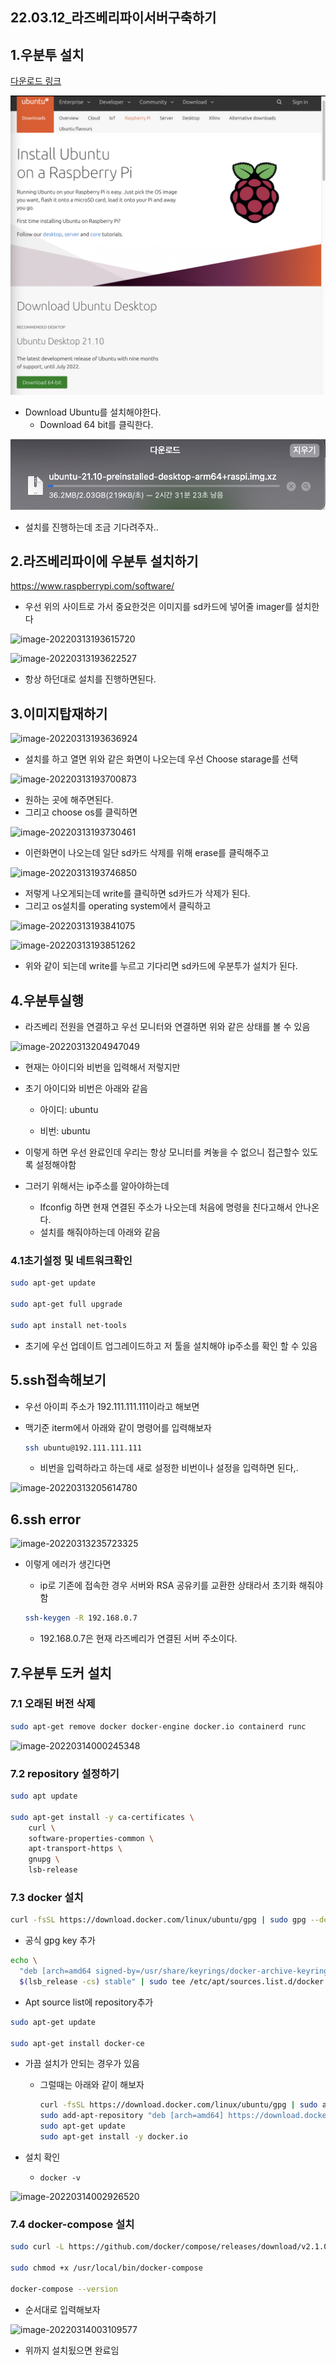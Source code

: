 ## 22.03.12_라즈베리파이서버구축하기

## 1.우분투 설치

[다운로드 링크](https://ubuntu.com/download/raspberry-pi)

![image-20220312201743300](22.03.12_라즈베리파이서버구축하기.assets/image-20220312201743300.png)

- Download Ubuntu를 설치해야한다.
  - Download 64 bit를 클릭한다.

![image-20220312202049654](22.03.12_라즈베리파이서버구축하기.assets/image-20220312202049654.png)

- 설치를 진행하는데 조금 기다려주자..

## 2.라즈베리파이에 우분투 설치하기

https://www.raspberrypi.com/software/

- 우선 위의 사이트로 가서 중요한것은 이미지를 sd카드에 넣어줄 imager를 설치한다

![image-20220313193615720](22.03.12_라즈베리파이서버구축하기.assets/image-20220313193615720.png)

![image-20220313193622527](22.03.12_라즈베리파이서버구축하기.assets/image-20220313193622527.png)

- 항상 하던대로 설치를 진행하면된다.

## 3.이미지탑재하기

![image-20220313193636924](22.03.12_라즈베리파이서버구축하기.assets/image-20220313193636924.png)

- 설치를 하고 열면 위와 같은 화면이 나오는데 우선 Choose starage를 선택

![image-20220313193700873](22.03.12_라즈베리파이서버구축하기.assets/image-20220313193700873.png)

- 원하는 곳에 해주면된다.
- 그리고 choose os를 클릭하면

![image-20220313193730461](22.03.12_라즈베리파이서버구축하기.assets/image-20220313193730461.png)

- 이런화면이 나오는데 일단 sd카드 삭제를 위해 erase를 클릭해주고

![image-20220313193746850](22.03.12_라즈베리파이서버구축하기.assets/image-20220313193746850.png)

- 저렇게 나오게되는데 write를 클릭하면 sd카드가 삭제가 된다.
- 그리고 os설치를 operating system에서 클릭하고 

![image-20220313193841075](22.03.12_라즈베리파이서버구축하기.assets/image-20220313193841075.png)

![image-20220313193851262](22.03.12_라즈베리파이서버구축하기.assets/image-20220313193851262.png)

- 위와 같이 되는데 write를 누르고 기다리면 sd카드에 우분투가 설치가 된다.

## 4.우분투실행

- 라즈베리 전원을 연결하고 우선 모니터와 연결하면 위와 같은 상태를 볼 수 있음

![image-20220313204947049](22.03.12_라즈베리파이서버구축하기.assets/image-20220313204947049.png)

- 현재는 아이디와 비번을 입력해서 저렇지만

- 초기 아이디와 비번은 아래와 같음

  - 아이디: ubuntu

  - 비번: ubuntu

- 이렇게 하면 우선 완료인데 우리는 항상 모니터를 켜놓을 수 없으니 접근할수 있도록 설정해야함

- 그러기 위해서는 ip주소를 알아야하는데

  - Ifconfig 하면 현재 연결된 주소가 나오는데 처음에 명령을 친다고해서 안나온다.
  - 설치를 해줘야하는데 아래와 같음

### 4.1초기설정 및 네트워크확인

```sh
sudo apt-get update

sudo apt-get full upgrade

sudo apt install net-tools
```

- 초기에 우선 업데이트 업그레이드하고 저 툴을 설치해야 ip주소를 확인 할 수 있음

## 5.ssh접속해보기

- 우선 아이피 주소가 192.111.111.111이라고 해보면

- 맥기준 iterm에서 아래와 같이 명령어를 입력해보자

  ```sh
  ssh ubuntu@192.111.111.111
  ```

  - 비번을 입력하라고 하는데 새로 설정한 비번이나 설정을 입력하면 된다,.



![image-20220313205614780](22.03.12_라즈베리파이서버구축하기.assets/image-20220313205614780.png)

## 6.ssh error

![image-20220313235723325](22.03.12_라즈베리파이서버구축하기.assets/image-20220313235723325.png)

- 이렇게 에러가 생긴다면 

  - ip로 기존에 접속한 경우 서버와 RSA 공유키를 교환한 상태라서 초기화 해줘야함

  ```sh
  ssh-keygen -R 192.168.0.7
  ```

  - 192.168.0.7은 현재 라즈베리가 연결된 서버 주소이다.

## 7.우분투 도커 설치

### 7.1 오래된 버전 삭제

```sh
sudo apt-get remove docker docker-engine docker.io containerd runc
```

![image-20220314000245348](22.03.12_라즈베리파이서버구축하기.assets/image-20220314000245348.png)

### 7.2 repository 설정하기

```sh
sudo apt update

sudo apt-get install -y ca-certificates \ 
    curl \
    software-properties-common \
    apt-transport-https \
    gnupg \
    lsb-release
```

### 7.3 docker 설치

```sh
curl -fsSL https://download.docker.com/linux/ubuntu/gpg | sudo gpg --dearmor -o /usr/share/keyrings/docker-archive-keyring.gpg
```

- 공식 gpg key 추가

```sh
echo \
  "deb [arch=amd64 signed-by=/usr/share/keyrings/docker-archive-keyring.gpg] https://download.docker.com/linux/ubuntu \
  $(lsb_release -cs) stable" | sudo tee /etc/apt/sources.list.d/docker.list > /dev/null
```

- Apt source list에 repository추가

```sh
sudo apt-get update

sudo apt-get install docker-ce
```

- 가끔 설치가 안되는 경우가 있음

  - 그럴때는 아래와 같이 해보자

    ```sh
    curl -fsSL https://download.docker.com/linux/ubuntu/gpg | sudo apt-key add -
    sudo add-apt-repository "deb [arch=amd64] https://download.docker.com/linux/ubuntu $(lsb_release -cs) stable"
    sudo apt-get update
    sudo apt-get install -y docker.io
    ```

- 설치 확인

  - `docker -v`

![image-20220314002926520](22.03.12_라즈베리파이서버구축하기.assets/image-20220314002926520.png)

### 7.4 docker-compose 설치

```sh
sudo curl -L https://github.com/docker/compose/releases/download/v2.1.0/docker-compose-`uname -s`-`uname -m` -o /usr/local/bin/docker-compose

sudo chmod +x /usr/local/bin/docker-compose

docker-compose --version
```

- 순서대로 입력해보자

![image-20220314003109577](22.03.12_라즈베리파이서버구축하기.assets/image-20220314003109577.png)

- 위까지 설치됬으면 완료임

